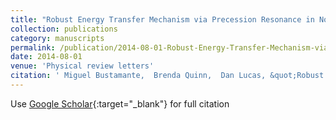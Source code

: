 ```yaml
---
title: "Robust Energy Transfer Mechanism via Precession Resonance in Nonlinear Turbulent Wave Systems"
collection: publications
category: manuscripts
permalink: /publication/2014-08-01-Robust-Energy-Transfer-Mechanism-via-Precession-Resonance-in-Nonlinear-Turbulent-Wave-Systems
date: 2014-08-01
venue: 'Physical review letters'
citation: ' Miguel Bustamante,  Brenda Quinn,  Dan Lucas, &quot;Robust Energy Transfer Mechanism via Precession Resonance in Nonlinear Turbulent Wave Systems.&quot; Physical review letters, 2014.'
---
```

Use [Google Scholar](https://scholar.google.com/scholar?q=Robust+Energy+Transfer+Mechanism+via+Precession+Resonance+in+Nonlinear+Turbulent+Wave+Systems){:target="_blank"} for full citation
